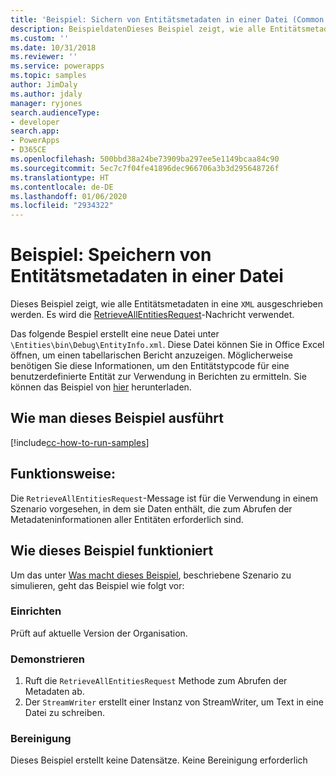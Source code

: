 ```yaml
---
title: 'Beispiel: Sichern von Entitätsmetadaten in einer Datei (Common Data Service) | Microsoft-Dokumentation'
description: BeispieldatenDieses Beispiel zeigt, wie alle Entitätsmetadaten in einer XML-Datei ausgeschrieben werden.
ms.custom: ''
ms.date: 10/31/2018
ms.reviewer: ''
ms.service: powerapps
ms.topic: samples
author: JimDaly
ms.author: jdaly
manager: ryjones
search.audienceType:
- developer
search.app:
- PowerApps
- D365CE
ms.openlocfilehash: 500bbd38a24be73909ba297ee5e1149bcaa84c90
ms.sourcegitcommit: 5ec7c7f04fe41896dec966706a3b3d295648726f
ms.translationtype: HT
ms.contentlocale: de-DE
ms.lasthandoff: 01/06/2020
ms.locfileid: "2934322"
---
```

# <a name="sample-dump-entity-metadata-to-a-file"></a>Beispiel: Speichern von Entitätsmetadaten in einer Datei

Dieses Beispiel zeigt, wie alle Entitätsmetadaten in eine `XML` ausgeschrieben werden. Es wird die [RetrieveAllEntitiesRequest](https://docs.microsoft.com/dotnet/api/microsoft.xrm.sdk.messages.retrieveallentitiesrequest?view=dynamics-general-ce-9)-Nachricht verwendet.

Das folgende Bespiel erstellt eine neue Datei unter `\Entities\bin\Debug\EntityInfo.xml`. Diese Datei können Sie in Office Excel öffnen, um einen tabellarischen Bericht anzuzeigen. Möglicherweise benötigen Sie diese Informationen, um den Entitätstypcode für eine benutzerdefinierte Entität zur Verwendung in Berichten zu ermitteln. Sie können das Beispiel von [hier](https://github.com/Microsoft/PowerApps-Samples/tree/master/cds/orgsvc/C%23/DumpEntityMetadata) herunterladen.

## <a name="how-to-run-this-sample"></a>Wie man dieses Beispiel ausführt

[!include[cc-how-to-run-samples](../../includes/cc-how-to-run-samples.md)]

## <a name="what-this-sample-does"></a>Funktionsweise:

Die `RetrieveAllEntitiesRequest`-Message ist für die Verwendung in einem Szenario vorgesehen, in dem sie Daten enthält, die zum Abrufen der Metadateninformationen aller Entitäten erforderlich sind.

## <a name="how-this-sample-works"></a>Wie dieses Beispiel funktioniert

Um das unter [Was macht dieses Beispiel](#what-this-sample-does), beschriebene Szenario zu simulieren, geht das Beispiel wie folgt vor:

### <a name="setup"></a>Einrichten

Prüft auf aktuelle Version der Organisation.


### <a name="demonstrate"></a>Demonstrieren

1. Ruft die `RetrieveAllEntitiesRequest` Methode zum Abrufen der Metadaten ab. 
1. Der `StreamWriter` erstellt einer Instanz von StreamWriter, um Text in eine Datei zu schreiben.

### <a name="clean-up"></a>Bereinigung

Dieses Beispiel erstellt keine Datensätze. Keine Bereinigung erforderlich


